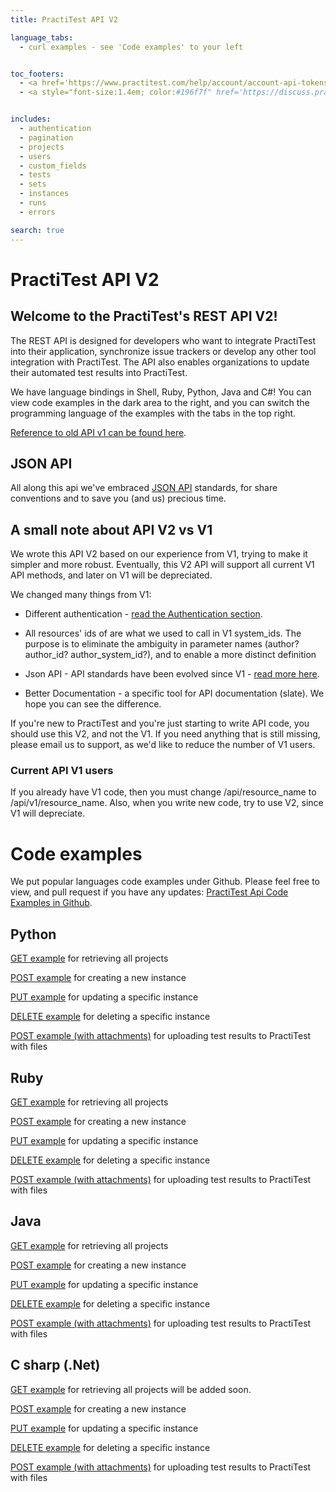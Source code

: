 ```yaml
---
title: PractiTest API V2

language_tabs:
  - curl examples - see 'Code examples' to your left


toc_footers:
  - <a href='https://www.practitest.com/help/account/account-api-tokens/' target="_blank">How to get an API Token</a>
  - <a style="font-size:1.4em; color:#196f7f" href='https://discuss.practitest.com/c/api' target="_blank">API's user group</a>


includes:
  - authentication
  - pagination
  - projects
  - users
  - custom_fields
  - tests
  - sets
  - instances
  - runs
  - errors

search: true
---
```


<!--
- kittens_example

-->

# PractiTest API V2

## Welcome to the PractiTest's REST API V2!

The REST API is designed for developers who want to integrate PractiTest into their application, synchronize issue trackers or develop any other tool integration with PractiTest.
The API also enables organizations to update their automated test results into PractiTest.

We have language bindings in Shell, Ruby, Python, Java and C#! You can view code examples in the dark area to the right, and you can switch the programming language of the examples with the tabs in the top right.

[Reference to old API v1 can be found here](https://www.practitest.com/help/api/api-general/).

## JSON API
All along this api we've embraced <a href="http://jsonapi.org/" target="blank">JSON API</a> standards, for share conventions and to save you (and us) precious time.

## A small note about API V2 vs V1
We wrote this API V2 based on our experience from V1, trying to make it simpler and more robust.
Eventually, this V2 API will support all current V1 API methods, and later on V1 will be depreciated.

We changed many things from V1:

* Different authentication - [read the Authentication section](#authentication).

* All resources' ids of are what we used to call in V1 system_ids. The purpose is to eliminate the ambiguity in parameter names (author? author_id? author_system_id?), and to enable a more distinct definition

* Json API - API standards have been evolved since V1 - [read more here](#json-api).

* Better Documentation - a specific tool for API documentation (slate). We hope you can see the difference.

If you're new to PractiTest and you're just starting to write API code, you should use this V2, and not the V1. If you need anything that is still missing, please email us to support, as we'd like to reduce the number of V1 users.

### Current API V1 users
If you already have V1 code, then you must change /api/resource_name to /api/v1/resource_name. Also, when you write new code, try to use V2, since V1 will depreciate.


# Code examples
We put popular languages code examples under Github. Please feel free to view, and pull request if you have any updates:
<a href="https://github.com/PractiTest/pt-api-examples/" target="blank">PractiTest Api Code Examples in Github</a>.

## Python

<a href="https://github.com/PractiTest/pt-api-examples/blob/master/api.v2/python/get_request.py" target="blank">GET example</a> for retrieving all projects

<a href="https://github.com/PractiTest/pt-api-examples/blob/master/api.v2/python/post_request.py" target="blank">POST example</a> for creating a new instance

<a href="https://github.com/PractiTest/pt-api-examples/blob/master/api.v2/python/put_request.py" target="blank">PUT example</a> for updating a specific instance

<a href="https://github.com/PractiTest/pt-api-examples/blob/master/api.v2/python/delete_request.py" target="blank">DELETE example</a> for deleting a specific instance

<a href="https://github.com/PractiTest/pt-api-examples/blob/master/api.v2/python/create_run_attachmnets.py" target="blank">POST example (with attachments)</a> for uploading test results to PractiTest with files



## Ruby

<a href="https://github.com/PractiTest/pt-api-examples/blob/master/api.v2/ruby/get_request.rb" target="blank">GET example</a> for retrieving all projects

<a href="https://github.com/PractiTest/pt-api-examples/blob/master/api.v2/ruby/post_request.rb" target="blank">POST example</a> for creating a new instance

<a href="https://github.com/PractiTest/pt-api-examples/blob/master/api.v2/ruby/put_request.rb" target="blank">PUT example</a> for updating a specific instance

<a href="https://github.com/PractiTest/pt-api-examples/blob/master/api.v2/ruby/delete_request.rb" target="blank">DELETE example</a> for deleting a specific instance

<a href="https://github.com/PractiTest/pt-api-examples/blob/master/api.v2/ruby/runs.rb" target="blank">POST example (with attachments)</a> for uploading test results to PractiTest with files



## Java

<a href="https://github.com/PractiTest/pt-api-examples/blob/master/api.v2/java/src/main/java/com/practitest/examples/GetWithResponse.java" target="blank">GET example</a> for retrieving all projects

<a href="https://github.com/PractiTest/pt-api-examples/blob/master/api.v2/java/src/main/java/com/practitest/examples/PostRequest.java" target="blank">POST example</a> for creating a new instance

<a href="https://github.com/PractiTest/pt-api-examples/blob/master/api.v2/java/src/main/java/com/practitest/examples/PutRequest.java" target="blank">PUT example</a> for updating a specific instance

<a href="https://github.com/PractiTest/pt-api-examples/blob/master/api.v2/java/src/main/java/com/practitest/examples/DeleteRequest.java" target="blank">DELETE example</a> for deleting a specific instance

<a href="https://github.com/PractiTest/pt-api-examples/blob/master/api.v2/java/src/main/java/com/practitest/examples/RunWithAttachments.java" target="blank">POST example (with attachments)</a> for uploading test results to PractiTest with files


## C sharp (.Net)

<a href="https://github.com/PractiTest/pt-api-examples/blob/master/api.v2/csharp/get_request.cs/" target="blank">GET example</a> for retrieving all projects
will be added soon.

<a href="https://github.com/PractiTest/pt-api-examples/blob/master/api.v2/csharp/post_request.cs" target="blank">POST example</a> for creating a new instance

<a href="https://github.com/PractiTest/pt-api-examples/blob/master/api.v2/csharp/put_request.cs" target="blank">PUT example</a> for updating a specific instance

<a href="https://github.com/PractiTest/pt-api-examples/blob/master/api.v2/csharp/delete_request.cs" target="blank">DELETE example</a> for deleting a specific instance

<a href="https://github.com/PractiTest/pt-api-examples/blob/master/api.v2/csharp/create_run_attachments.cs" target="blank">POST example (with attachments)</a> for uploading test results to PractiTest with files
